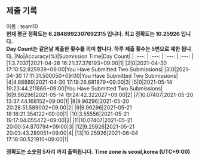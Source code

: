 


  
## 제출 기록  
이름 : team10  
**현재 평균 정확도는 6.2848992307692315 입니다. 최고 정확도는 10.25926 입니다.**  
**Day Count는 같은날 제출한 횟수를 의미 합니다. 하루 제출 횟수는 5번으로 제한 됩니다.**
|No|Accuracy(%)|Submission Time|Day Count|
| :---: | :---: | :---: | :---: |
|1|3.7037|2021-04-28 16:21:37.376193+09:00|1|
|2|0|2021-04-30 17:10:52.825939+09:00|You Have Submitted Two Submissions|
|3|0|2021-04-30 17:11:31.500050+09:00|You Have Submitted Two Submissions|
|4|4.88889|2021-04-30 17:19:26.681879+09:00|3|
|5|0|2021-05-14 19:23:44.211866+09:00|You Have Submitted Two Submissions|
|6|9.96296|2021-05-14 19:24:42.322027+09:00|2|
|7|10.07407|2021-05-20 13:37:44.168152+09:00|1|
|8|9.96296|2021-05-20 20:28:51.589002+09:00|2|
|9|9.96296|2021-05-21 18:18:21.354122+09:00|1|
|10|3.55556|2021-05-21 19:17:04.055472+09:00|2|
|11|10.07407|2021-05-21 20:00:54.870794+09:00|3|
|12|9.25926|2021-05-21 20:03:43.289051+09:00|4|
|13|10.25926|2021-06-04 17:18:00.521910+09:00|1|


**정확도는 소숫점 5자리 까지 출력됩니다.**
**Time zone is seoul,korea (UTC+9:00)**
